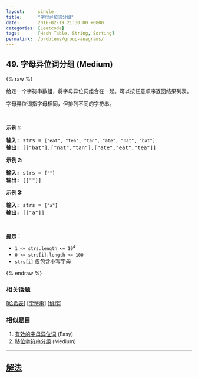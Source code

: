 ```yaml
---
layout:     single
title:      "字母异位词分组"
date:       2016-02-19 21:30:00 +0800
categories: [Leetcode]
tags:       [Hash Table, String, Sorting]
permalink:  /problems/group-anagrams/
---
```


## 49. 字母异位词分组 (Medium)

{% raw %}

<p>给定一个字符串数组，将字母异位词组合在一起。可以按任意顺序返回结果列表。</p>

<p>字母异位词指字母相同，但排列不同的字符串。</p>

<p> </p>

<p><strong>示例 1:</strong></p>

<pre>
<strong>输入:</strong> strs = <code>["eat", "tea", "tan", "ate", "nat", "bat"]</code>
<strong>输出: </strong>[["bat"],["nat","tan"],["ate","eat","tea"]]</pre>

<p><strong>示例 2:</strong></p>

<pre>
<strong>输入:</strong> strs = <code>[""]</code>
<strong>输出: </strong>[[""]]
</pre>

<p><strong>示例 3:</strong></p>

<pre>
<strong>输入:</strong> strs = <code>["a"]</code>
<strong>输出: </strong>[["a"]]</pre>

<p> </p>

<p><strong>提示：</strong></p>

<ul>
	<li><code>1 <= strs.length <= 10<sup>4</sup></code></li>
	<li><code>0 <= strs[i].length <= 100</code></li>
	<li><code>strs[i]</code> 仅包含小写字母</li>
</ul>

{% endraw %}

### 相关话题
  [[哈希表](https://github.com/openset/leetcode/tree/master/tag/hash-table/README.md)]
  [[字符串](https://github.com/openset/leetcode/tree/master/tag/string/README.md)]
  [[排序](https://github.com/openset/leetcode/tree/master/tag/sorting/README.md)]

### 相似题目
  1. [有效的字母异位词](/problems/valid-anagram) (Easy)
  1. [移位字符串分组](/problems/group-shifted-strings) (Medium)

---

## [解法](https://github.com/openset/leetcode/tree/master/problems/group-anagrams)
